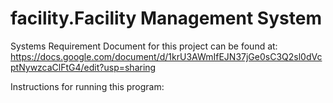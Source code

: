 # facility.Facility Management System
Systems Requirement Document for this project can be found at: https://docs.google.com/document/d/1krU3AWmIfEJN37jGe0sC3Q2sl0dVcptNywzcaClFtG4/edit?usp=sharing

Instructions for running this program:
